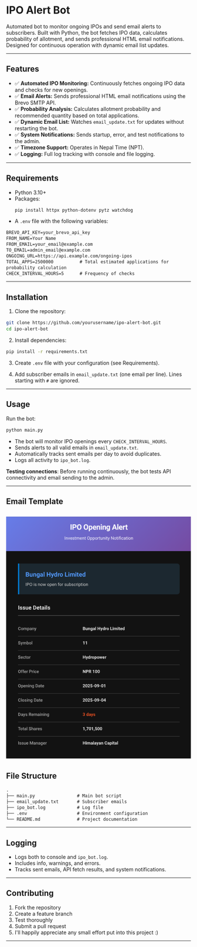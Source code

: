 
# IPO Alert Bot

Automated bot to monitor ongoing IPOs and send email alerts to subscribers. Built with Python, the bot fetches IPO data, calculates probability of allotment, and sends professional HTML email notifications. Designed for continuous operation with dynamic email list updates.

---

## Features

- ✅ **Automated IPO Monitoring:** Continuously fetches ongoing IPO data and checks for new openings.  
- ✅ **Email Alerts:** Sends professional HTML email notifications using the Brevo SMTP API.  
- ✅ **Probability Analysis:** Calculates allotment probability and recommended quantity based on total applications.  
- ✅ **Dynamic Email List:** Watches `email_update.txt` for updates without restarting the bot.  
- ✅ **System Notifications:** Sends startup, error, and test notifications to the admin.  
- ✅ **Timezone Support:** Operates in Nepal Time (NPT).  
- ✅ **Logging:** Full log tracking with console and file logging.  

---

## Requirements

- Python 3.10+  
- Packages:
  ```bash
  pip install httpx python-dotenv pytz watchdog
  ```

* A `.env` file with the following variables:

```env
BREVO_API_KEY=your_brevo_api_key
FROM_NAME=Your Name
FROM_EMAIL=your_email@example.com
TO_EMAIL=admin_email@example.com
ONGOING_URL=https://api.example.com/ongoing-ipos
TOTAL_APPS=2500000          # Total estimated applications for probability calculation
CHECK_INTERVAL_HOURS=5      # Frequency of checks
```

---

## Installation

1. Clone the repository:

```bash
git clone https://github.com/yourusername/ipo-alert-bot.git
cd ipo-alert-bot
```

2. Install dependencies:

```bash
pip install -r requirements.txt
```

3. Create `.env` file with your configuration (see Requirements).

4. Add subscriber emails in `email_update.txt` (one email per line). Lines starting with `#` are ignored.

---

## Usage

Run the bot:

```bash
python main.py
```

* The bot will monitor IPO openings every `CHECK_INTERVAL_HOURS`.
* Sends alerts to all valid emails in `email_update.txt`.
* Automatically tracks sent emails per day to avoid duplicates.
* Logs all activity to `ipo_bot.log`.

**Testing connections**:
Before running continuously, the bot tests API connectivity and email sending to the admin.

---

## Email Template

![alt text](/assets/image.png)
---

## File Structure

```
.
├── main.py                # Main bot script
├── email_update.txt       # Subscriber emails
├── ipo_bot.log            # Log file
├── .env                   # Environment configuration
└── README.md              # Project documentation
```

---

## Logging

* Logs both to console and `ipo_bot.log`.
* Includes info, warnings, and errors.
* Tracks sent emails, API fetch results, and system notifications.

---

## Contributing

1. Fork the repository
2. Create a feature branch
3. Test thoroughly
4. Submit a pull request
5. I'll happily appreciate any small effort put into this project :)

---
